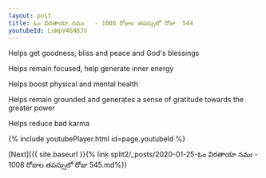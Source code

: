 ```yaml
---
layout: post
title: ఓం విరతాయా నమః   - 1008 రోజుల తపస్సులో రోజు  544
youtubeId: LuWpV46N8JU
---
```

 
 
Helps get goodness, bliss and peace and God's blessings
 
Helps remain focused, help generate inner energy 
 
Helps boost physical and mental health 
 
Helps remain grounded and generates a sense of gratitude towards the greater power 
 
Helps reduce bad karma
 
 
 
 


{% include youtubePlayer.html id=page.youtubeId %}
 
[Next]({{ site.baseurl }}{% link  split2/_posts/2020-01-25-ఓం విరతాయా నమః  - 1008 రోజుల తపస్సులో రోజు  545.md%})
 
